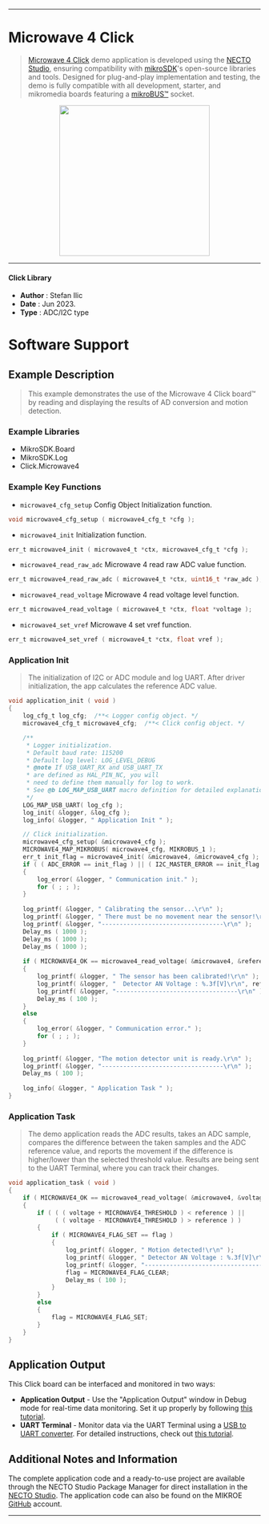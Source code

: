 
---
# Microwave 4 Click

> [Microwave 4 Click](https://www.mikroe.com/?pid_product=MIKROE-5790) demo application is developed using
the [NECTO Studio](https://www.mikroe.com/necto), ensuring compatibility with [mikroSDK](https://www.mikroe.com/mikrosdk)'s
open-source libraries and tools. Designed for plug-and-play implementation and testing, the demo is fully compatible with
all development, starter, and mikromedia boards featuring a [mikroBUS&trade;](https://www.mikroe.com/mikrobus) socket.

<p align="center">
  <img src="https://www.mikroe.com/?pid_product=MIKROE-5790&image=1" height=300px>
</p>

---

#### Click Library

- **Author**        : Stefan Ilic
- **Date**          : Jun 2023.
- **Type**          : ADC/I2C type

# Software Support

## Example Description

> This example demonstrates the use of the Microwave 4 Click board&trade; 
  by reading and displaying the results of AD conversion and motion detection.

### Example Libraries

- MikroSDK.Board
- MikroSDK.Log
- Click.Microwave4

### Example Key Functions

- `microwave4_cfg_setup` Config Object Initialization function.
```c
void microwave4_cfg_setup ( microwave4_cfg_t *cfg );
```

- `microwave4_init` Initialization function.
```c
err_t microwave4_init ( microwave4_t *ctx, microwave4_cfg_t *cfg );
```

- `microwave4_read_raw_adc` Microwave 4 read raw ADC value function.
```c
err_t microwave4_read_raw_adc ( microwave4_t *ctx, uint16_t *raw_adc );
```

- `microwave4_read_voltage` Microwave 4 read voltage level function.
```c
err_t microwave4_read_voltage ( microwave4_t *ctx, float *voltage );
```

- `microwave4_set_vref` Microwave 4 set vref function.
```c
err_t microwave4_set_vref ( microwave4_t *ctx, float vref );
```

### Application Init

> The initialization of I2C or ADC module and log UART.
  After driver initialization, the app calculates the reference ADC value.

```c
void application_init ( void )
{
    log_cfg_t log_cfg;  /**< Logger config object. */
    microwave4_cfg_t microwave4_cfg;  /**< Click config object. */

    /** 
     * Logger initialization.
     * Default baud rate: 115200
     * Default log level: LOG_LEVEL_DEBUG
     * @note If USB_UART_RX and USB_UART_TX 
     * are defined as HAL_PIN_NC, you will 
     * need to define them manually for log to work. 
     * See @b LOG_MAP_USB_UART macro definition for detailed explanation.
     */
    LOG_MAP_USB_UART( log_cfg );
    log_init( &logger, &log_cfg );
    log_info( &logger, " Application Init " );

    // Click initialization.
    microwave4_cfg_setup( &microwave4_cfg );
    MICROWAVE4_MAP_MIKROBUS( microwave4_cfg, MIKROBUS_1 );
    err_t init_flag = microwave4_init( &microwave4, &microwave4_cfg );
    if ( ( ADC_ERROR == init_flag ) || ( I2C_MASTER_ERROR == init_flag ) )
    {
        log_error( &logger, " Communication init." );
        for ( ; ; );
    }
    
    log_printf( &logger, " Calibrating the sensor...\r\n" );
    log_printf( &logger, " There must be no movement near the sensor!\r\n" );
    log_printf( &logger, "----------------------------------\r\n" );
    Delay_ms ( 1000 );
    Delay_ms ( 1000 );
    Delay_ms ( 1000 );
    
    if ( MICROWAVE4_OK == microwave4_read_voltage( &microwave4, &reference ) )
    {
        log_printf( &logger, " The sensor has been calibrated!\r\n" );
        log_printf( &logger, "  Detector AN Voltage : %.3f[V]\r\n", reference );
        log_printf( &logger, "----------------------------------\r\n" );
        Delay_ms ( 100 );
    }
    else
    {
        log_error( &logger, " Communication error." );
        for ( ; ; );
    }
    
    log_printf( &logger, "The motion detector unit is ready.\r\n" );
    log_printf( &logger, "----------------------------------\r\n" );
    Delay_ms ( 100 );
    
    log_info( &logger, " Application Task " );
}
```

### Application Task

> The demo application reads the ADC results, takes an ADC sample, 
  compares the difference between the taken samples and the ADC reference value, 
  and reports the movement if the difference is higher/lower than the selected threshold value.
  Results are being sent to the UART Terminal, where you can track their changes.

```c
void application_task ( void ) 
{
    if ( MICROWAVE4_OK == microwave4_read_voltage( &microwave4, &voltage ) )
    {
        if ( ( ( voltage + MICROWAVE4_THRESHOLD ) < reference ) || 
             ( ( voltage - MICROWAVE4_THRESHOLD ) > reference ) )
        {
            if ( MICROWAVE4_FLAG_SET == flag )
            {
                log_printf( &logger, " Motion detected!\r\n" );
                log_printf( &logger, " Detector AN Voltage : %.3f[V]\r\n", voltage );
                log_printf( &logger, "----------------------------------\r\n" );
                flag = MICROWAVE4_FLAG_CLEAR;
                Delay_ms ( 100 );
            }
        }
        else
        {
            flag = MICROWAVE4_FLAG_SET;
        }
    }
}
```

## Application Output

This Click board can be interfaced and monitored in two ways:
- **Application Output** - Use the "Application Output" window in Debug mode for real-time data monitoring.
Set it up properly by following [this tutorial](https://www.youtube.com/watch?v=ta5yyk1Woy4).
- **UART Terminal** - Monitor data via the UART Terminal using
a [USB to UART converter](https://www.mikroe.com/click/interface/usb?interface*=uart,uart). For detailed instructions,
check out [this tutorial](https://help.mikroe.com/necto/v2/Getting%20Started/Tools/UARTTerminalTool).

## Additional Notes and Information

The complete application code and a ready-to-use project are available through the NECTO Studio Package Manager for 
direct installation in the [NECTO Studio](https://www.mikroe.com/necto). The application code can also be found on
the MIKROE [GitHub](https://github.com/MikroElektronika/mikrosdk_click_v2) account.

---
